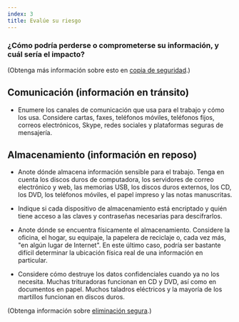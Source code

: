 ```yaml
---
index: 3
title: Evalúe su riesgo
---
```

### ¿Cómo podría perderse o comprometerse su información, y cuál sería el impacto?

(Obtenga más información sobre esto en [copia de seguridad](umbrella://information/backing-up).)

## Comunicación (información en tránsito)

- Enumere los canales de comunicación que usa para el trabajo y cómo los usa. Considere cartas, faxes, teléfonos móviles, teléfonos fijos, correos electrónicos, Skype, redes sociales y plataformas seguras de mensajería.

## Almacenamiento (información en reposo)

- Anote dónde almacena información sensible para el trabajo. Tenga en cuenta los discos duros de computadora, los servidores de correo electrónico y web, las memorias USB, los discos duros externos, los CD, los DVD, los teléfonos móviles, el papel impreso y las notas manuscritas.

- Indique si cada dispositivo de almacenamiento está encriptado y quién tiene acceso a las claves y contraseñas necesarias para descifrarlos.

- Anote dónde se encuentra físicamente el almacenamiento. Considere la oficina, el hogar, su equipaje, la papelera de reciclaje o, cada vez más, "en algún lugar de Internet". En este último caso, podría ser bastante difícil determinar la ubicación física real de una información en particular.

- Considere cómo destruye los datos confidenciales cuando ya no los necesita. Muchas trituradoras funcionan en CD y DVD, así como en documentos en papel. Muchos taladros eléctricos y la mayoría de los martillos funcionan en discos duros.

(Obtenga información sobre [eliminación segura](umbrella://information/safely-deleting).)